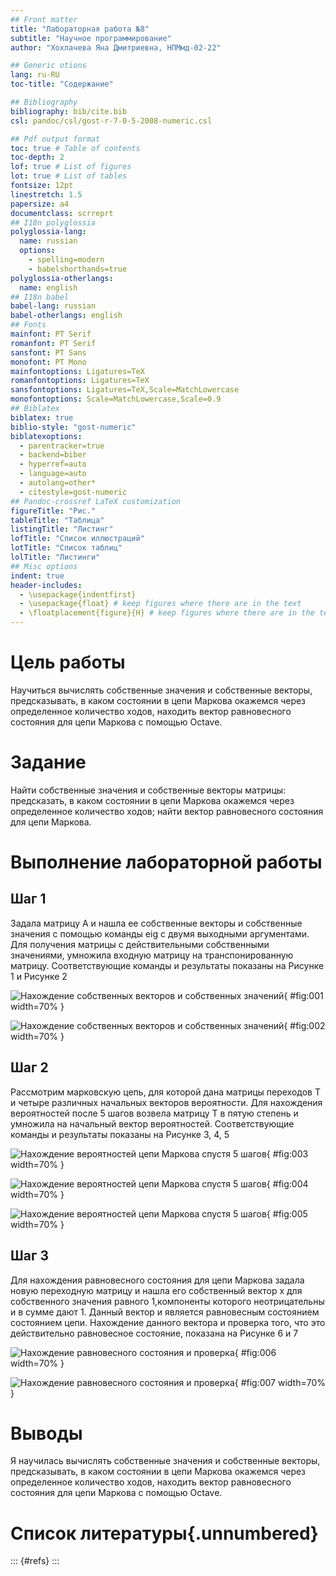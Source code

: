 ```yaml
---
## Front matter
title: "Лабораторная работа №8"
subtitle: "Научное программирование"
author: "Хохлачева Яна Дмитриевна, НПМмд-02-22"

## Generic otions
lang: ru-RU
toc-title: "Содержание"

## Bibliography
bibliography: bib/cite.bib
csl: pandoc/csl/gost-r-7-0-5-2008-numeric.csl

## Pdf output format
toc: true # Table of contents
toc-depth: 2
lof: true # List of figures
lot: true # List of tables
fontsize: 12pt
linestretch: 1.5
papersize: a4
documentclass: scrreprt
## I18n polyglossia
polyglossia-lang:
  name: russian
  options:
	- spelling=modern
	- babelshorthands=true
polyglossia-otherlangs:
  name: english
## I18n babel
babel-lang: russian
babel-otherlangs: english
## Fonts
mainfont: PT Serif
romanfont: PT Serif
sansfont: PT Sans
monofont: PT Mono
mainfontoptions: Ligatures=TeX
romanfontoptions: Ligatures=TeX
sansfontoptions: Ligatures=TeX,Scale=MatchLowercase
monofontoptions: Scale=MatchLowercase,Scale=0.9
## Biblatex
biblatex: true
biblio-style: "gost-numeric"
biblatexoptions:
  - parentracker=true
  - backend=biber
  - hyperref=auto
  - language=auto
  - autolang=other*
  - citestyle=gost-numeric
## Pandoc-crossref LaTeX customization
figureTitle: "Рис."
tableTitle: "Таблица"
listingTitle: "Листинг"
lofTitle: "Список иллюстраций"
lotTitle: "Список таблиц"
lolTitle: "Листинги"
## Misc options
indent: true
header-includes:
  - \usepackage{indentfirst}
  - \usepackage{float} # keep figures where there are in the text
  - \floatplacement{figure}{H} # keep figures where there are in the text
---
```


# Цель работы

Научиться вычислять собственные значения и собственные векторы, предсказывать, в каком состоянии в цепи Маркова окажемся через определенное количество ходов, находить вектор равновесного состояния для цепи Маркова с помощью Octave.

# Задание

Найти собственные значения и собственные векторы матрицы: предсказать, в каком состоянии в цепи Маркова окажемся через определенное количество ходов; найти вектор равновесного состояния для цепи Маркова.

# Выполнение лабораторной работы

## Шаг 1

Задала матрицу А и нашла ее собственные векторы и собственные значения с помощью команды eig с двумя выходными аргументами. Для получения матрицы с действительными собственными значениями, умножила входную матрицу на транспонированную матрицу. Соответствующие команды и результаты показаны на Рисунке 1 и Рисунке 2

![Нахождение собственных векторов и собственных значений](image/1.jpg){ #fig:001 width=70% }

![Нахождение собственных векторов и собственных значений](image/2.jpg){ #fig:002 width=70% }

## Шаг 2

Рассмотрим марковскую цепь, для которой дана матрицы переходов T и четыре различных начальных векторов вероятности. Для нахождения вероятностей после 5 шагов возвела матрицу Т в пятую степень и умножила на начальный вектор вероятностей. Соответствующие команды и результаты показаны на Рисунке 3, 4, 5 

![Нахождение вероятностей цепи Маркова спустя 5 шагов](image/3.jpg){ #fig:003 width=70% }

![Нахождение вероятностей цепи Маркова спустя 5 шагов](image/4.jpg){ #fig:004 width=70% }

![Нахождение вероятностей цепи Маркова спустя 5 шагов](image/5.jpg){ #fig:005 width=70% }

## Шаг 3

Для нахождения равновесного состояния для цепи Маркова задала новую переходную матрицу и нашла его собственный вектор x для собственного значения равного 1,компоненты которого неотрицательны и в сумме дают 1. Данный вектор и является равновесным состоянием состоянием цепи. Нахождение данного вектора и проверка того, что это действительно равновесное состояние, показана на Рисунке 6 и 7

![Нахождение равновесного состояния и проверка](image/6.jpg){ #fig:006 width=70% }

![Нахождение равновесного состояния и проверка](image/7.jpg){ #fig:007 width=70% }

# Выводы

Я научилась вычислять собственные значения и собственные векторы, предсказывать, в каком состоянии в цепи Маркова окажемся через определенное количество ходов, находить вектор равновесного состояния для цепи Маркова с помощью Octave. 


# Список литературы{.unnumbered}

::: {#refs}
:::
